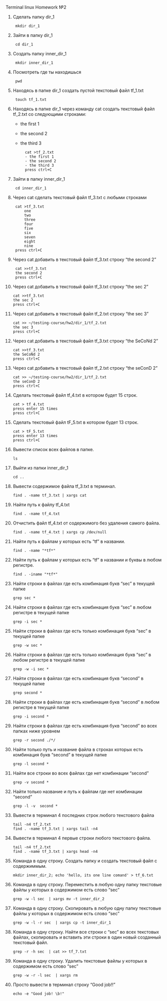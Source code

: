 Terminal linux Homework №2

1. Сделать папку dir_1

		mkdir dir_1
2. Зайти в папку dir_1

		cd dir_1
3. Создать папку inner_dir_1

		mkdir inner_dir_1
4. Посмотреть где ты находишься

		pwd
5. Находясь в папке dir_1 создать пустой текстовый файл tf_1.txt

		touch tf_1.txt
6. Находясь в папке dir_1 через команду cat создать текстовый файл tf_2.txt со следующими строками:
	- the first 1
	- the second 2
	- the third 3

			cat >tf_2.txt
			- the first 1
			- the second 2
			- the third 3
			press ctrl+C
7. Зайти в папку inner_dir_1

		cd inner_dir_1
8. Через cat сделать текстовый файл tf_3.txt  c любыми строками

		cat >tf_3.txt
			one
			two
			three
			four
			five
			six
			seven
			eight
			nine
		press ctrl+C
9. Через cat добавить в текстовый файл tf_3.txt строку “the second 2”

		cat >>tf_3.txt
		the second 2
		press ctrl+C
10. Через cat добавить в текстовый файл tf_3.txt строку “the sec 2”

		cat >>tf_3.txt
		the sec 2
		press ctrl+C
11. Через cat добавить в текстовый файл tf_2.txt строку “the sec 3”
	
		cat >> ~/testing-course/hw2/dir_1/tf_2.txt
		the sec 3
		press ctrl+C
12. Через cat добавить в текстовый файл tf_3.txt строку “the SeCoNd 2”
	
		cat >>tf_3.txt
		the SeCoNd 2
		press ctrl+C
13. Через cat добавить в текстовый файл tf_2.txt строку “the seConD 2”

		cat >> ~/testing-course/hw2/dir_1/tf_2.txt
		the seConD 2
		press ctrl+C
14. Сделать текстовый файл tf_4.txt в котором будет 15 строк.

		cat > tf_4.txt
		press enter 15 times
		press ctrl+C
15. Сделать текстовый файл tF_5.txt в котором будет 13 строк.

		cat > tF_5.txt
		press enter 13 times
		press ctrl+C
16. Вывести список всех файлов в папке.

		ls
17. Выйти из папки inner_dir_1

		cd ..
18. Вывести содержимое файла tf_3.txt в терминал.

		find . -name tf_3.txt | xargs cat
19. Найти путь к файлу tf_4.txt

		find . -name tf_4.txt
20. Отчистить файл tf_4.txt от содержимого без удаления самого файла.

		find . -name tf_4.txt | xargs cp /dev/null
21. Найти путь к файлам у которых есть  “tf” в названии.

		find . -name "*tf*"
22. Найти путь к файлам у которых есть  “tf” в названии и буквы в любом регистре.

		find . -iname "*tf*"
23. Найти строки в файлах где есть комбинация букв “sec” в текущей папке

		grep sec *
24. Найти строки в файлах где есть комбинация букв “sec” в любом регистре в текущей папке

		grep -i sec *
25. Найти строки в файлах где есть только комбинация букв “sec” в текущей папке

		grep -w sec *
26. Найти строки в файлах где есть только комбинация букв “sec” в любом регистре в текущей папке

		grep -w -i sec *
27. Найти строки в файлах где есть комбинация букв “second” в текущей папке

		grep second *
28. Найти строки в файлах где есть комбинация букв “second” в любом регистре в текущей папке

		grep -i second *
29. Найти строки в файлах где есть комбинация букв “second” во всех папках ниже уровнем

		grep -r second ./*/
30. Найти только путь и название файла в строках которых есть комбинация букв “second” в текущей папке

		grep -l second *
31. Найти все строки во всех файлах где нет комбинации “second”

		grep -v second *
32. Найти только название и путь к файлам где нет комбинации “second”

		grep -l -v  second *
33. Вывести в терминал 4 последних строк любого текстового файла

		tail -n4 tf_2.txt		
  		find . -name tf_3.txt | xargs tail -n4

34. Вывести в терминал 4 первые строки любого текстового файла.
		
  		tail -n4 tf_2.txt
		find . -name tf_3.txt | xargs head -n4
35. Команда в одну строку. Создать папку и создать текстовый файл с содержиммым.

		mkdir inner_dir_2; echo 'hello, its one line comand' > tf_6.txt
36. Команда в одну строку. Переместить в любую одну папку текстовые файлы у которых в содержимом есть слово “sec”

		grep -w -l sec  | xargs mv -t inner_dir_2
37. Команда в одну строку. Скопировать в любую одну папку текстовые файлы у которых в содержимом есть слово “sec”

		grep -w -l -r sec  | xargs cp -t inner_dir_1
38. Команда в одну строку. Найти все строки c “sec” во всех текстовых файлах, скопировать и вставить эти строки в один новый созданный текстовый файл.

		grep -r -h sec  | cat >> tf_7.txt
39. Команда в одну строку. Удалить текстовые файлы у которых в содержимом есть слово “sec”

		grep -w -r -l sec  | xargs rm
40. Просто вывести в терминал строку “Good job!!”

		echo -e "Good job! \b!"
